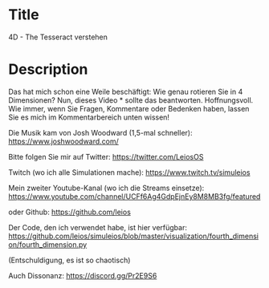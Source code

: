# Title
4D - The Tesseract verstehen

# Description
Das hat mich schon eine Weile beschäftigt: Wie genau rotieren Sie in 4 Dimensionen? Nun, dieses Video * sollte das beantworten. Hoffnungsvoll. Wie immer, wenn Sie Fragen, Kommentare oder Bedenken haben, lassen Sie es mich im Kommentarbereich unten wissen!


Die Musik kam von Josh Woodward (1,5-mal schneller):
https://www.joshwoodward.com/

Bitte folgen Sie mir auf Twitter: 
https://twitter.com/LeiosOS

Twitch (wo ich alle Simulationen mache):
https://www.twitch.tv/simuleios

Mein zweiter Youtube-Kanal (wo ich die Streams einsetze):
https://www.youtube.com/channel/UCFf6Ag4GdpEjnEy8M8MB3fg/featured

oder Github:
https://github.com/leios

Der Code, den ich verwendet habe, ist hier verfügbar:
https://github.com/leios/simuleios/blob/master/visualization/fourth_dimension/fourth_dimension.py

(Entschuldigung, es ist so chaotisch)

Auch Dissonanz:
https://discord.gg/Pr2E9S6